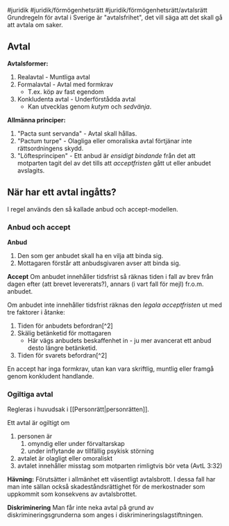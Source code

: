 #juridik #juridik/förmögenhetsrätt #juridik/förmögenhetsrätt/avtalsrätt
Grundregeln för avtal i Sverige är "avtalsfrihet", det vill säga att det skall gå att avtala om saker.
## Avtal
**Avtalsformer:**
1. Realavtal - Muntliga avtal
2. Formalavtal - Avtal med formkrav
	- T.ex. köp av fast egendom
3. Konkludenta avtal - Underförstådda avtal
	- Kan utvecklas genom *kutym* och *sedvänja*.

**Allmänna principer:**
1. "Pacta sunt servanda" - Avtal skall hållas.
2. "Pactum turpe" - Olagliga eller omoraliska avtal förtjänar inte rättsordningens skydd.
3. "Löftesprincipen" - Ett anbud är *ensidigt bindande* från det att motparten tagit del av det tills att *acceptfristen* gått ut eller anbudet avslagits.
## När har ett avtal ingåtts?
I regel används den så kallade anbud och accept-modellen.
### Anbud och accept
**Anbud**
1. Den som ger anbudet skall ha en vilja att binda sig.
2. Mottagaren förstår att anbudsgivaren avser att binda sig.

**Accept**
Om anbudet innehåller tidsfrist så räknas tiden i fall av brev från dagen efter (att brevet levererats?), annars (i vart fall för mejl) fr.o.m. anbudet.

Om anbudet inte innehåller tidsfrist räknas den *legala acceptfristen* ut med tre faktorer i åtanke:
1. Tiden för anbudets befordran[^2]
2. Skälig betänketid för mottagaren
	- Här vägs anbudets beskaffenhet in - ju mer avancerat ett anbud desto längre betänketid.
3. Tiden för svarets befordran[^2]

En accept har inga formkrav, utan kan vara skriftlig, muntlig eller framgå genom konkludent handlande.
### Ogiltiga avtal
Regleras i huvudsak i [[Personrätt|personrätten]].

Ett avtal är ogiltigt om
1. personen är
	1. omyndig eller under förvaltarskap
	2. under inflytande av tillfällig psykisk störning
2. avtalet är olagligt eller omoraliskt
3. avtalet innehåller misstag som motparten rimligtvis bör veta (AvtL 3:32)

**Hävning:**
Förutsätter i allmänhet ett väsentligt avtalsbrott. I dessa fall har man inte sällan också skadeståndsrättighet för de merkostnader som uppkommit som konsekvens av avtalsbrottet.

**Diskriminering**
Man får inte neka avtal på grund av diskrimineringsgrunderna som anges i diskrimineringslagstiftningen.